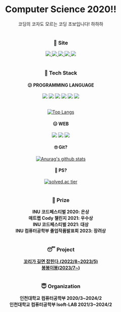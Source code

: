 <div align=center>
 <h1>Computer Science 2020!!</h1>
 코딩의 코자도 모르는 코딩 초보입니다! 하하하<br><br>
 
 ### 🤔 Site<br>
 <a href="mailto:hgyellow0505@gmail.com">
  <img src="https://img.shields.io/badge/GMail-EA4335?style=for-the-badge&logo=gmail&logoColor=white&link=hgyellow0505@gmail.com"/>
 </a>
 <a href="https://www.instagram.com/hg_yellow/" target="_blank">
  <img src="https://img.shields.io/badge/Instagram-E4405F?style=for-the-badge&logo=instagram&logoColor=FFFFFF"/>
 </a>
 <a href="https://www.facebook.com/profile.php?id=100009155601932" target="_blank">
  <img src="https://img.shields.io/badge/facebook-1877F2?style=for-the-badge&logo=facebook&logoColor=FFFFFF"/>
 </a>
 <a href="https://github.com/jang010505" target="_blank">
  <img src="https://img.shields.io/badge/github-181717?style=for-the-badge&logo=github&logoColor=FFFFFF"/>
 </a>
 <a href="https://www.acmicpc.net/user/jang010505" target="_blank">
  <img src="https://img.shields.io/badge/baekjoon-ffffff?style=for-the-badge"/>
 </a>
 <br><br>

 ### 🤮 Tech Stack<br>
 #### 😕 PROGRAMMING LANGUAGE<br>
 <img src="https://img.shields.io/badge/C-A8B9CC?style=for-the-badge&logo=c&logoColor=ffffff"/>
 <img src="https://img.shields.io/badge/Python-3776AB?style=for-the-badge&logo=python&logoColor=ffffff"/>
 <img src="https://img.shields.io/badge/C%2B%2B-00599C?style=for-the-badge&logo=c%2B%2B&logoColor=ffffff"/>
 <img src="https://img.shields.io/badge/java-000000?style=for-the-badge&logo=intellijidea&logoColor=ffffff"/>
 <img src="https://img.shields.io/badge/mysql-4479A1?style=for-the-badge&logo=mysql&logoColor=ffffff"/>
 <img src="https://img.shields.io/badge/MATLAB-D4F4FA?style=for-the-badge"/><br><br>
 
 [![Top Langs](https://github-readme-stats.vercel.app/api/top-langs/?username=jang010505&layout=compact&theme=swift&hide=jupyter%20notebook)](https://github.com/anuraghazra/github-readme-stats) 
 <br>
 
 #### 😑 WEB<br>
 <img src="https://img.shields.io/badge/springboot-6DB33F?style=for-the-badge&logo=springboot&logoColor=ffffff"/>
 <img src="https://img.shields.io/badge/django-092E20?style=for-the-badge&logo=django&logoColor=ffffff"/>
 <img src="https://img.shields.io/badge/flask-000000?style=for-the-badge&logo=flask&logoColor=ffffff"/>
 <br>
 
 #### 🙄 Git?<br>
 [![Anurag's github stats](https://github-readme-stats.vercel.app/api?username=jang010505&show_icons=true&theme=swift&hide_title=true)](https://github.com/anuraghazra/github-readme-stats) 
 <br>
 
 #### 🤗 PS?<br>
 [![solved.ac tier](http://mazassumnida.wtf/api/v2/generate_badge?boj=jang010505)](https://solved.ac/jang010505)
 <br><br>
 
 ### 🫠 Prize<br>
 **INU 코드페스티벌 2020: 은상**<br>
 **매트랩 Cody 챌린지 2021: 우수상**<br>
 **INU 코드페스티벌 2021: 대상**<br>
 **INU 컴퓨터공학부 졸업작품발표회 2023: 장려상**
<br><br>
 ### 😴 Project
 **<a href="https://github.com/GifticonRangers" target="_blank">꼬리가 길면 잡힌다.(2022/8~2023/5)</a>**<br>
 **<a href="https://github.com/BongBong-E-Bong" target="_blank">봉봉이봉(2023/7~)</a>**
 <br><br>
 ### 😇 Organization<br>
 **인천대학교 컴퓨터공학부 2020/3~2024/2**<br>
 **인천대학교 컴퓨터공학부 Isoft-LAB 2021/3~2024/2**
</div>

